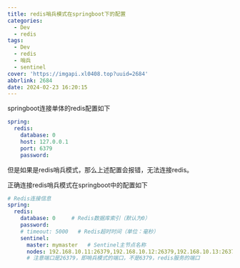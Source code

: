 ```yaml
---
title: redis哨兵模式在springboot下的配置
categories:
  - Dev
  - redis
tags:
  - Dev
  - redis
  - 哨兵
  - sentinel
cover: 'https://imgapi.xl0408.top?uuid=2684'
abbrlink: 2684
date: 2024-02-23 16:20:15
---
```


springboot连接单体的redis配置如下

```yml
spring:
  redis:
    database: 0
    host: 127.0.0.1
    port: 6379
    password:
```

但是如果是redis哨兵模式，那么上述配置会报错，无法连接redis。

正确连接redis哨兵模式在springboot中的配置如下

```yml
# Redis连接信息
spring:
  redis:
    database: 0     # Redis数据库索引（默认为0）
    password:   
    # timeout: 5000   # Redis超时时间（单位：毫秒）
    sentinel:
      master: mymaster   # Sentinel主节点名称
      nodes: 192.168.10.11:26379,192.168.10.12:26379,192.168.10.13:26379   # Sentinel节点地址列表
      # 注意端口是26379，即哨兵模式的端口，不是6379，redis服务的端口
```

